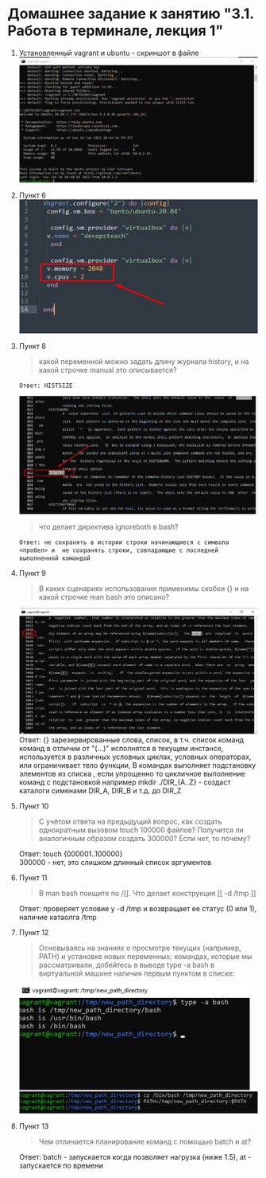 # Домашнее задание к занятию "3.1. Работа в терминале, лекция 1"

1. Установленный vagrant и ubuntu - скриншот в файле ![1.png](1.png)
2. Пункт 6
    ![0.png](0.png)
3. Пункт 8

   > какой переменной можно задать длину журнала history, и на какой строчке manual это описывается?
   
       Ответ: HISTSIZE
   ![3.png](3.png)

   > что делает директива ignoreboth в bash?

       Ответ: не сохранять в истории строки начинающиеся с символа <пробел> и  не сохранять строки, совпадающие с последней выполненной командой

4. Пункт 9

   > В каких сценариях использования применимы скобки {} и на какой строчке man bash это описано?

    ![2.png](2.png)
    Ответ: {} зарезервированные слова, список, в т.ч. список команд команд в отличии от "(...)" исполнятся в текущем инстансе, 
    используется в различных условных циклах, условных операторах, или ограничивает тело функции, 
    В командах выполняет подстановку элементов из списка , если упрощенно то  цикличное выполнение команд с подстановкой 
    например mkdir ./DIR_{A..Z} - создаст каталоги сименами DIR_A, DIR_B и т.д. до DIR_Z

5. Пункт 10
  
   > С учётом ответа на предыдущий вопрос, как создать однократным вызовом touch 100000 файлов? Получится ли аналогичным образом создать 300000? Если нет, то почему?
   
   Ответ: touch {000001..100000}  
   300000 - нет, это слишком длинный список аргументов 

6. Пункт 11 
  
   > В man bash поищите по /\[\[. Что делает конструкция \[\[ -d /tmp \]\]
   

   Ответ: проверяет условие у -d /tmp и возвращает ее статус (0 или 1), наличие катаолга /tmp

7. Пункт 12
   > Основываясь на знаниях о просмотре текущих (например, PATH) и установке новых переменных; командах, которые мы рассматривали, добейтесь в выводе type -a bash в виртуальной машине наличия первым пунктом в списке:

   ![4.png](4.png)
   ![5.png](5.png)
8. Пункт 13 

   > Чем отличается планирование команд с помощью batch и at?
   
   Ответ: batch - запускается когда позволяет нагрузка (ниже 1.5), at - запускается по времени